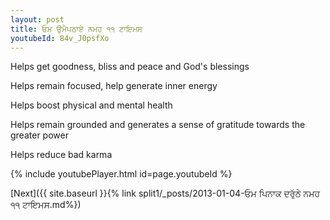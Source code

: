 ```yaml
---
layout: post
title: ਓਮ ਉਮੈਪਠਾਏ ਨਮਹ ੧੧ ਟਾਇਮਸ
youtubeId: 84v_J0psfXo
---
```

 
 
Helps get goodness, bliss and peace and God's blessings
 
Helps remain focused, help generate inner energy 
 
Helps boost physical and mental health 
 
Helps remain grounded and generates a sense of gratitude towards the greater power 
 
Helps reduce bad karma
 
 
 
 


{% include youtubePlayer.html id=page.youtubeId %}
 
[Next]({{ site.baseurl }}{% link  split1/_posts/2013-01-04-ਓਮ ਪਿਨਾਕ ਦਰੁੱਠੇ ਨਮਹ ੧੧ ਟਾਇਮਸ.md%})
 
